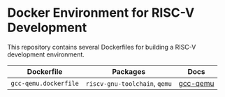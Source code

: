 # Docker Environment for RISC-V Development

This repository contains several Dockerfiles for building a RISC-V development environment.

| Dockerfile | Packages | Docs |
|------------|----------|-------------|
| `gcc-qemu.dockerfile` | `riscv-gnu-toolchain`, `qemu` | [gcc-qemu](gcc-qemu/README.md) |
